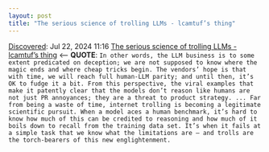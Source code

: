 ```yaml
---
layout: post
title: "The serious science of trolling LLMs - lcamtuf’s thing"
---
```

[Discovered](http://rolandtanglao.com/2020/07/29/p1-blogthis-checkvist-list-links-to-blog/): Jul 22, 2024 11:16 [The serious science of trolling LLMs - lcamtuf’s thing](https://lcamtuf.substack.com/p/the-serious-science-of-trolling-llms) <-- **QUOTE**: `In other words, the LLM business is to some extent predicated on deception; we are not supposed to know where the magic ends and where cheap tricks begin. The vendors’ hope is that with time, we will reach full human-LLM parity; and until then, it’s OK to fudge it a bit. From this perspective, the viral examples that make it patently clear that the models don’t reason like humans are not just PR annoyances; they are a threat to product strategy. ... Far from being a waste of time, internet trolling is becoming a legitimate scientific pursuit. When a model aces a human benchmark, it’s hard to know how much of this can be credited to reasoning and how much of it boils down to recall from the training data set. It’s when it fails at a simple task that we know what the limitations are — and trolls are the torch-bearers of this new englightenment.`
